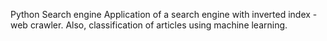 Python Search engine
Application of a search engine with inverted index - web crawler. Also, classification of articles using machine learning.
